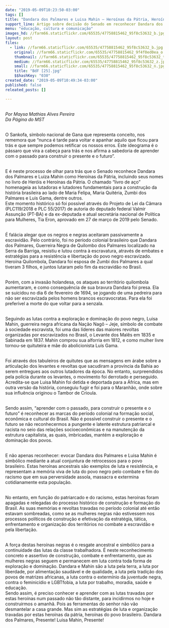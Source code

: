 ```yaml
---
date: "2019-05-09T10:23:50-03:00"
tags: []
title: "Dandara dos Palmares e Luisa Mahin – Heroínas da Pátria, Heroínas do Povo Brasileiro"
support_line: Artigo sobre decisão do Senado em reconhecer Dandara dos Palmares e Luiza Mahin como Heroínas da Pátria
menu: "educação, cultura e comunicação"
images_hd: //farm66.staticflickr.com/65535/47758815462_95f8c53632_b.jpg
layout: post
files:
  - link: //farm66.staticflickr.com/65535/47758815462_95f8c53632_b.jpg
    original: //farm66.staticflickr.com/65535/47758815462_9f4f0ed0ea_o.jpg
    thumbnail: //farm66.staticflickr.com/65535/47758815462_95f8c53632_t.jpg
    medium: //farm66.staticflickr.com/65535/47758815462_95f8c53632_z.jpg
    small: //farm66.staticflickr.com/65535/47758815462_95f8c53632_n.jpg
    title: "BdF [25].jpg"
    $$hashKey: "030"
created_date: "2019-05-09T10:49:34-03:00"
published: false
releated_posts: []

---
```

<p><br />
<em>Por Maysa Mathias Alves Pereira<br />
Da P&aacute;gina do MST</em></p>

<p><br />
O Sankofa, s&iacute;mbolo nacional de Gana que representa conceito, nos rememora que &ldquo;nunca &eacute; tarde para voltar e apanhar aquilo que ficou para tr&aacute;s e que sempre podemos retificar os nossos erros. Este ideograma &eacute; o p&aacute;ssaro que vira a cabe&ccedil;a para tr&aacute;s e nos afirma a sabedoria de aprender com o passado para construir o presente e o futuro&rdquo;.</p>

<p><br />
E &eacute; neste processo de olhar para tr&aacute;s que o Senado reconhece Dandara dos Palmares e Luiza Mahin como Hero&iacute;nas da P&aacute;tria, incluindo seus nomes no livro de Her&oacute;is e Hero&iacute;nas da P&aacute;tria. O chamado &ldquo;livro de a&ccedil;o&rdquo; homenageia as lutadoras e lutadores fundamentais para a constru&ccedil;&atilde;o da hist&oacute;ria brasileira ao lado de Maria Felipa, Maria Quit&eacute;ria, Zumbi dos Palmares e Luis Gama, dentre outros.<br />
Este momento hist&oacute;rico s&oacute; foi poss&iacute;vel atrav&eacute;s do Projeto de Lei da C&acirc;mara (PLC119/2018 e PLC 55/2017) de autoria do deputado federal Valmir Assun&ccedil;&atilde;o (PT-BA) e da ex-deputada e atual secret&aacute;ria nacional de Pol&iacute;tica para Mulheres, Tia Eron, aprovado em 27 de mar&ccedil;o de 2019 pelo Senado.</p>

<p><br />
&Eacute; fal&aacute;cia alegar que os negros e negras aceitaram passivamente a escravid&atilde;o. Pelo contr&aacute;rio, foi no per&iacute;odo colonial brasileiro que Dandara dos Palmares, Guerreira Negra de Quilombo dos Palmares localizado na Serra da Barriga, resistiu e lutou contra &agrave; escravatura, atrav&eacute;s de embates e estrat&eacute;gias para a resist&ecirc;ncia e liberta&ccedil;&atilde;o do povo negro escravizado. Hero&iacute;na Quilombola, Dandara foi esposa de Zumbi dos Palmares a qual tiveram 3 filhos, e juntos lutaram pelo fim da escravid&atilde;o no Brasil.</p>

<p><br />
Por&eacute;m, com a invas&atilde;o holandesa, os ataques ao territ&oacute;rio quilombola aumentaram, e como consequ&ecirc;ncia de sua bravura Dandara foi presa. Ela se suicidou no dia 6 de fevereiro de 1694, se jogando de uma pedreira para n&atilde;o ser escravizada pelos homens brancos escravocratas. Para ela foi prefer&iacute;vel a morte do que voltar para a senzala.</p>

<p><br />
Seguindo as lutas contra a explora&ccedil;&atilde;o e domina&ccedil;&atilde;o do povo negro, Luisa Mahin, guerreira negra africana da Na&ccedil;&atilde;o Nag&ocirc; &ndash; Jeje, s&iacute;mbolo de combate &agrave; sociedade escravista, foi uma das l&iacute;deres das maiores revoltas organizadas por escravizados no Brasil, o Levante dos Mal&ecirc;s em 1835 e Sabinada em 1837. Mahin comprou sua alforria em 1812, e como mulher livre tornou-se quituteira e m&atilde;e do abolicionista Lu&iacute;s Gama. &nbsp;</p>

<p><br />
Foi atrav&eacute;s dos tabuleiros de quitutes que as mensagens em &aacute;rabe sobre a articula&ccedil;&atilde;o dos levantes e revoltas que sacudiram a prov&iacute;ncia da Bahia ao serem entregues aos outros lutadores da &eacute;poca. No entanto, surpreendidos pela pol&iacute;cia durante os levantes, o movimento foi derrotado e perseguido. Acredita-se que Luisa Mahin foi detida e deportada para a &Aacute;frica, mas em outra vers&atilde;o da hist&oacute;ria, conseguiu fugir e foi para o Maranh&atilde;o, onde sobre sua influ&ecirc;ncia originou o Tambor de Crioula.</p>

<p><br />
Sendo assim, &ldquo;aprender com o passado, para construir o presente e o futuro&rdquo; &eacute; reconhecer as marcas do per&iacute;odo colonial na forma&ccedil;&atilde;o social, econ&ocirc;mica e cultural do Brasil. N&atilde;o &eacute; poss&iacute;vel construir o presente e o futuro se n&atilde;o reconhecermos a pungente e latente estrutura patriarcal e racista no seio das rela&ccedil;&otilde;es socioecon&ocirc;micas e na manuten&ccedil;&atilde;o da estrutura capitalista, as quais, imbricadas, mant&eacute;m a explora&ccedil;&atilde;o e domina&ccedil;&atilde;o dos povos.</p>

<p><br />
E n&atilde;o apenas reconhecer: evocar Dandara dos Palmares e Luisa Mahin &eacute; simb&oacute;lico mediante a atual conjuntura de retrocessos para o povo brasileiro. Estas hero&iacute;nas ancestrais s&atilde;o exemplos de luta e resist&ecirc;ncia, e representam a mem&oacute;ria viva de luta do povo negro pelo combate e fim do racismo que em sua perversidade assola, massacra e extermina cotidianamente esta popula&ccedil;&atilde;o.</p>

<p><br />
No entanto, em fun&ccedil;&atilde;o do patriarcado e do racismo, estas hero&iacute;nas foram apagadas e relegadas do processo hist&oacute;rico de constru&ccedil;&atilde;o e forma&ccedil;&atilde;o do Brasil. As suas mem&oacute;rias e revoltas travadas no per&iacute;odo colonial at&eacute; ent&atilde;o estavam sombreadas, como se as mulheres negras n&atilde;o estivessem nos processos pol&iacute;ticos de constru&ccedil;&atilde;o e efetiva&ccedil;&atilde;o da estrat&eacute;gia, t&aacute;tica, enfrentamento e organiza&ccedil;&atilde;o dos territ&oacute;rios no combate a escravid&atilde;o e pela liberta&ccedil;&atilde;o.</p>

<p><br />
A for&ccedil;a destas hero&iacute;nas negras &eacute; o resgate ancestral e simb&oacute;lico para a continuidade das lutas da classe trabalhadora. &Eacute; neste reconhecimento concreto e assertivo de constru&ccedil;&atilde;o, combate e enfrentamento, que as mulheres negras seguem e permanecem em luta contra toda forma de explora&ccedil;&atilde;o e domina&ccedil;&atilde;o. Dandara e Mahin s&atilde;o a luta pela terra, a luta por liberdade, por alimenta&ccedil;&atilde;o saud&aacute;vel e de qualidade, a luta pela tradi&ccedil;&atilde;o dos povos de matrizes africanas, a luta contra o exterm&iacute;nio da juventude negra, contra o feminic&iacute;dio e LGBTfobia, a luta por trabalho, moradia, sa&uacute;de e educa&ccedil;&atilde;o. &nbsp;<br />
Sendo assim, &eacute; preciso conhecer e aprender com as lutas travadas por estas hero&iacute;nas num passado n&atilde;o t&atilde;o distante, para incidirmos no hoje e construirmos o amanh&atilde;. Pois as ferramentas do senhor n&atilde;o v&atilde;o desmantelar a casa grande. Mas sim as estrat&eacute;gias de luta e organiza&ccedil;&atilde;o travadas por estas hero&iacute;nas da p&aacute;tria, hero&iacute;nas do povo brasileiro. Dandara dos Palmares, Presente! Luisa Mahin, Presente!</p>
